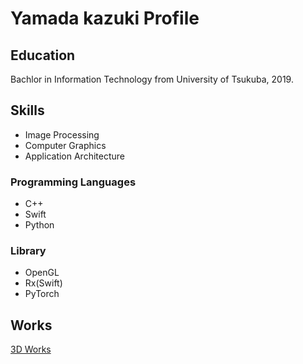 # Yamada kazuki Profile

## Education
Bachlor in Information Technology from University of Tsukuba, 2019.


## Skills
* Image Processing
* Computer Graphics
* Application Architecture


### Programming Languages
* C++
* Swift
* Python

### Library
* OpenGL
* Rx(Swift)
* PyTorch

## Works
[3D Works](https://yamada-k-25.github.io/works/)
